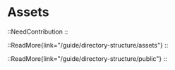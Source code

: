# Assets

::NeedContribution
::

::ReadMore{link="/guide/directory-structure/assets"}
::

::ReadMore{link="/guide/directory-structure/public"}
::
